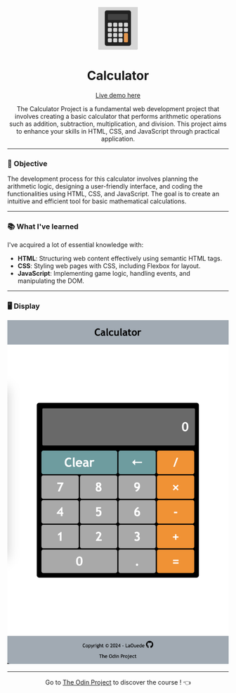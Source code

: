 <p align="center">
  <img src="https://github.com/LaOuede/Calculator/blob/main/images/icon.png" width="90"/>
</p>

<h1 align="center">Calculator</h1>

<p align="center">
  <a href="https://laouede.github.io/Calculator/">Live demo here</a>
</p>

<p align="center">
The Calculator Project is a fundamental web development project that involves creating a basic calculator that performs arithmetic operations such as addition, subtraction, multiplication, and division. This project aims to enhance your skills in HTML, CSS, and JavaScript through practical application.
</p>

---

<h3 align="left">🎯 Objective</h3>

<p align="left">
The development process for this calculator involves planning the arithmetic logic, designing a user-friendly interface, and coding the functionalities using HTML, CSS, and JavaScript. The goal is to create an intuitive and efficient tool for basic mathematical calculations.
</p>

---

<h3 align="left">📚 What I've learned</h3>

I've acquired a lot of essential knowledge with:
- **HTML**: Structuring web content effectively using semantic HTML tags.
- **CSS**: Styling web pages with CSS, including Flexbox for layout.
- **JavaScript**: Implementing game logic, handling events, and manipulating the DOM.

---

<h3 align="left">🖥 Display</h3>

<img width="1005" alt="Calculator Screenshot" src="https://github.com/LaOuede/Calculator/blob/main/images/screenshot.png">

---

<div align="center">

Go to [The Odin Project](https://www.theodinproject.com/) to discover the course ! 👈
</div>
